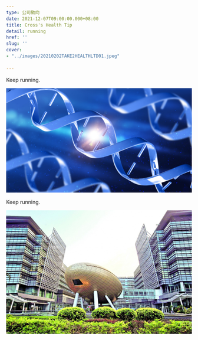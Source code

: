 ```yaml
---
type: 公司動向
date: 2021-12-07T09:00:00.000+08:00
title: Cross's Health Tip
detail: running
href: ''
slug: ''
cover:
- "../images/20210202TAKE2HEALTHLTD01.jpeg"

---
```

Keep running.

![](../images/122534_1024.jpeg)

Keep running.

![](../images/20210202TAKE2HEALTHLTD01.jpeg)